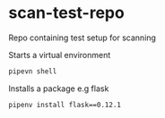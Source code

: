 # scan-test-repo
Repo containing test setup for scanning

Starts a virtual environment

``` bash
pipevn shell
```

Installs a package e.g flask

``` bash
pipenv install flask==0.12.1
```

